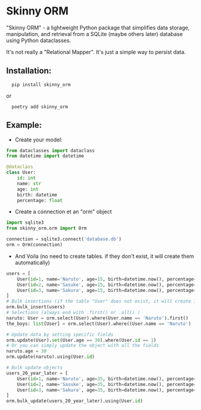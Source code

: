 # Skinny ORM

"Skinny ORM" - a lightweight Python package that simplifies data storage, manipulation, and retrieval from a SQLite (maybe others later) database using Python dataclasses.


It's not really a "Relational Mapper". It's just a simple way to persist data.

Installation:
- 
```shell script
  pip install skinny_orm
```
or
```shell script
  poetry add skinny_orm
```

Example:
-
- Create your model:
```python
from dataclasses import dataclass
from datetime import datetime

@dataclass
class User:
    id: int
    name: str
    age: int
    birth: datetime
    percentage: float

```

- Create a connection et an "orm" object

```python
import sqlite3
from skinny_orm.orm import Orm

connection = sqlite3.connect('database.db')
orm = Orm(connection)
```

- And Voila (no need to create tables. if they don't exist, it will create them automatically)

```python
users = [
    User(id=1, name='Naruto', age=15, birth=datetime.now(), percentage=9.99),
    User(id=2, name='Sasuke', age=15, birth=datetime.now(), percentage=9.89),
    User(id=3, name='Sakura', age=15, birth=datetime.now(), percentage=9.79),
]
# Bulk insertions (if the table "User" does not exist, it will create it)
orm.bulk_insert(users)
# Selections (always end with .first() or .all() )
naruto: User = orm.select(User).where(User.name == 'Naruto').first()
the_boys: list[User] = orm.select(User).where((User.name == 'Naruto') | (User.name == 'Sasuke')).all()

# Update data by setting specific fields
orm.update(User).set(User.age == 30).where(User.id == 1)
# Or you can simply update the object with all the fields
naruto.age = 30
orm.update(naruto).using(User.id)

# Bulk update objects
users_20_year_later = [
    User(id=1, name='Naruto', age=35, birth=datetime.now(), percentage=9.99),
    User(id=2, name='Sasuke', age=35, birth=datetime.now(), percentage=9.89),
    User(id=3, name='Sakura', age=35, birth=datetime.now(), percentage=9.79),
]
orm.bulk_update(users_20_year_later).using(User.id)
```
